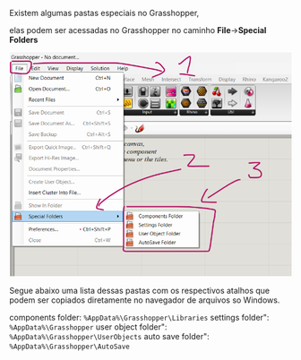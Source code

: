 Existem algumas pastas especiais no Grasshopper,

elas podem ser acessadas no Grasshopper no caminho **File**->**Special Folders**

![special folders](gh_special_folders.png)

Segue abaixo uma lista dessas pastas com os respectivos atalhos que podem ser copiados diretamente no navegador de arquivos so Windows.

components folder: ```%AppData%\Grasshopper\Libraries``` 
settings folder": ```%AppData%\Grasshopper```
user object folder": ```%AppData%\Grasshopper\UserObjects```
auto save folder": ```%AppData%\Grasshopper\AutoSave```